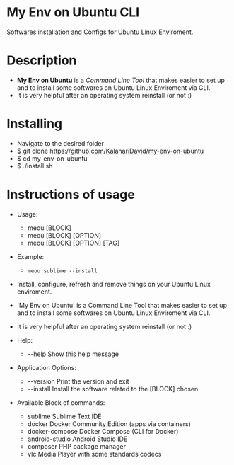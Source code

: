 # My Env on Ubuntu CLI
Softwares installation and Configs for Ubuntu Linux Enviroment.

# Description
- **My Env on Ubuntu** is a _Command Line Tool_ that makes easier to set up and to  install some softwares on Ubuntu Linux Enviroment via CLI. 
- It is very helpful after an operating system reinstall (or not :)

# Installing
- Navigate to the desired folder
- $ git clone https://github.com/KalahariDavid/my-env-on-ubuntu
- $ cd my-env-on-ubuntu
- $ ./install.sh

# Instructions of usage
- Usage:
	- meou [BLOCK]
	- meou [BLOCK] [OPTION]
	- meou [BLOCK] [OPTION] [TAG]

- Example:
	- ```meou sublime --install```

- Install, configure, refresh and remove things on your Ubuntu Linux enviroment.

- 'My Env on Ubuntu' is a Command Line Tool that makes easier to set up and 
to install some softwares on Ubuntu Linux Enviroment via CLI.
- It is very helpful after an operating system reinstall (or not :)

- Help:
	- --help 		Show this help message

- Application Options:
	- --version	Print the version and exit
	- --install 	Install the software related to the [BLOCK] chosen 

- Available Block of commands:
	- sublime 	Sublime Text IDE
	- docker 		Docker Community Edition (apps via containers)
	- docker-compose 	Docker Compose (CLI for Docker) 
	- android-studio 	Android Studio IDE
	- composer 	PHP package manager
	- vlc 		Media Player with some standards codecs 
